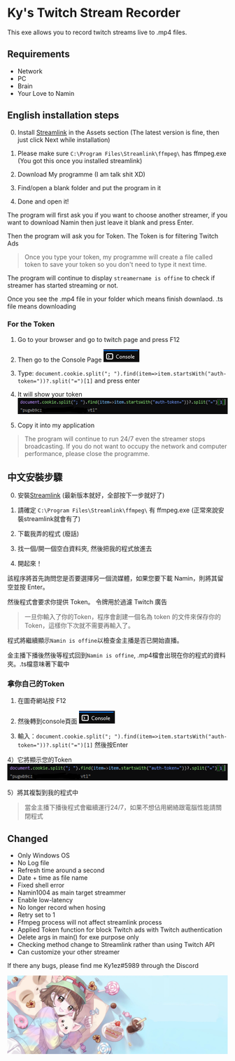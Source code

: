 # Ky's Twitch Stream Recorder
This exe allows you to record twitch streams live to .mp4 files.
## Requirements
- Network
- PC
- Brain
- Your Love to Namin
## English installation steps
0) Install [Streamlink](https://github.com/streamlink/windows-builds/releases) in the Assets section
(The latest version is fine, then just click Next while installation)

1) Please make sure `C:\Program Files\Streamlink\ffmpeg\` has ffmpeg.exe (You got this once you installed streamlink)

2) Download My programme (I am talk shit XD)

3) Find/open a blank folder and put the program in it

4) Done and open it!

The program will first ask you if you want to choose another streamer, if you want to download Namin then just leave it blank and press Enter.

Then the program will ask you for Token. The Token is for filtering Twitch Ads

>Once you type your token, my programme will create a file called token to save your token so you don't need to type it next time. 

The program will continue to display `streamername is offine` to check if streamer has started streaming or not.

Once you see the .mp4 file in your folder which means finish downlaod. .ts file means downloading
### For the Token
1) Go to your browser and go to twitch page and press F12

2) Then go to the Console Page
![console](console.png)

3) Type: `document.cookie.split("; ").find(item=>item.startsWith("auth-token="))?.split("=")[1]` and press enter

4) It will show your token
![token](token.png)

5) Copy it into my application

> The program will continue to run 24/7 even the streamer stops broadcasting. If you do not want to occupy the network and computer performance, please close the programme.



## 中文安裝步驟
0) 安裝[Streamlink](https://github.com/streamlink/windows-builds/releases) (最新版本就好，全部按下一步就好了)

1) 請確定 `C:\Program Files\Streamlink\ffmpeg\` 有 ffmpeg.exe (正常來說安裝streamlink就會有了)

2) 下載我弄的程式 (廢話)

3) 找一個/開一個空白資料夾, 然後把我的程式放進去

4) 開起來！

該程序將首先詢問您是否要選擇另一個流媒體，如果您要下載 Namin，則將其留空並按 Enter。

然後程式會要求你提供 Token。 令牌用於過濾 Twitch 廣告

>一旦你輸入了你的Token，程序會創建一個名為 token 的文件來保存你的Token，這樣你下次就不需要再輸入了。

程式將繼續顯示`Namin is offine`以檢查金主播是否已開始直播。

金主播下播後然後等程式回到`Namin is offine`, .mp4檔會出現在你的程式的資料夾。.ts檔意味著下載中

### 拿你自己的Token
1) 在圖奇網站按 F12

2) 然後轉到console頁面
![console](console.png)

3) 輸入：`document.cookie.split("; ").find(item=>item.startsWith("auth-token="))?.split("=")[1]` 然後按Enter

4）它將顯示您的Token
![token](token.png)

5）將其複製到我的程式中

> 當金主播下播後程式會繼續運行24/7，如果不想佔用網絡跟電腦性能請關閉程式


## Changed
- Only Windows OS
- No Log file
- Refresh time around a second
- Date + time as file name
- Fixed shell error
- Namin1004 as main target streammer
- Enable low-latency
- No longer record when hosing
- Retry set to 1 
- Ffmpeg process will not affect streamlink process
- Applied Token function for block Twitch ads with Twitch authentication 
- Delete args in main() for exe purpose only
- Checking method change to Streamlink rather than using Twitch API
- Can customize your other streamer

If there any bugs, please find me Ky1ez#5989 through the Discord 

[![namin banner](banner.jpg)](https://marpple.shop/en/namin?page=0)